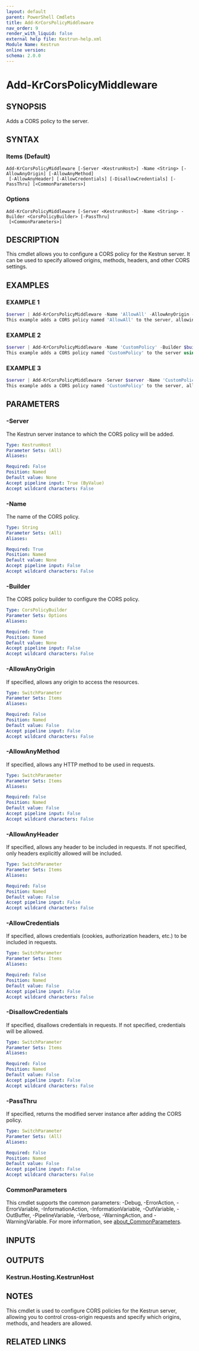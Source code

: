 ```yaml
---
layout: default
parent: PowerShell Cmdlets
title: Add-KrCorsPolicyMiddleware
nav_order: 9
render_with_liquid: false
external help file: Kestrun-help.xml
Module Name: Kestrun
online version:
schema: 2.0.0
---
```


# Add-KrCorsPolicyMiddleware

## SYNOPSIS
Adds a CORS policy to the server.

## SYNTAX

### Items (Default)
```
Add-KrCorsPolicyMiddleware [-Server <KestrunHost>] -Name <String> [-AllowAnyOrigin] [-AllowAnyMethod]
 [-AllowAnyHeader] [-AllowCredentials] [-DisallowCredentials] [-PassThru] [<CommonParameters>]
```

### Options
```
Add-KrCorsPolicyMiddleware [-Server <KestrunHost>] -Name <String> -Builder <CorsPolicyBuilder> [-PassThru]
 [<CommonParameters>]
```

## DESCRIPTION
This cmdlet allows you to configure a CORS policy for the Kestrun server.
It can be used to specify allowed origins, methods, headers, and other CORS settings.

## EXAMPLES

### EXAMPLE 1
```powershell
$server | Add-KrCorsPolicyMiddleware -Name 'AllowAll' -AllowAnyOrigin -AllowAnyMethod -AllowAnyHeader
This example adds a CORS policy named 'AllowAll' to the server, allowing any origin, method, and header.
```

### EXAMPLE 2
```powershell
$server | Add-KrCorsPolicyMiddleware -Name 'CustomPolicy' -Builder $builder
This example adds a CORS policy named 'CustomPolicy' to the server using the specified CORS policy builder.
```

### EXAMPLE 3
```powershell
$server | Add-KrCorsPolicyMiddleware -Server $server -Name 'CustomPolicy' -AllowAnyOrigin -AllowAnyMethod -AllowAnyHeader
This example adds a CORS policy named 'CustomPolicy' to the server, allowing any origin, method, and header.
```

## PARAMETERS

### -Server
The Kestrun server instance to which the CORS policy will be added.

```yaml
Type: KestrunHost
Parameter Sets: (All)
Aliases:

Required: False
Position: Named
Default value: None
Accept pipeline input: True (ByValue)
Accept wildcard characters: False
```

### -Name
The name of the CORS policy.

```yaml
Type: String
Parameter Sets: (All)
Aliases:

Required: True
Position: Named
Default value: None
Accept pipeline input: False
Accept wildcard characters: False
```

### -Builder
The CORS policy builder to configure the CORS policy.

```yaml
Type: CorsPolicyBuilder
Parameter Sets: Options
Aliases:

Required: True
Position: Named
Default value: None
Accept pipeline input: False
Accept wildcard characters: False
```

### -AllowAnyOrigin
If specified, allows any origin to access the resources.

```yaml
Type: SwitchParameter
Parameter Sets: Items
Aliases:

Required: False
Position: Named
Default value: False
Accept pipeline input: False
Accept wildcard characters: False
```

### -AllowAnyMethod
If specified, allows any HTTP method to be used in requests.

```yaml
Type: SwitchParameter
Parameter Sets: Items
Aliases:

Required: False
Position: Named
Default value: False
Accept pipeline input: False
Accept wildcard characters: False
```

### -AllowAnyHeader
If specified, allows any header to be included in requests.
If not specified, only headers explicitly allowed will be included.

```yaml
Type: SwitchParameter
Parameter Sets: Items
Aliases:

Required: False
Position: Named
Default value: False
Accept pipeline input: False
Accept wildcard characters: False
```

### -AllowCredentials
If specified, allows credentials (cookies, authorization headers, etc.) to be included in requests.

```yaml
Type: SwitchParameter
Parameter Sets: Items
Aliases:

Required: False
Position: Named
Default value: False
Accept pipeline input: False
Accept wildcard characters: False
```

### -DisallowCredentials
If specified, disallows credentials in requests.
If not specified, credentials will be allowed.

```yaml
Type: SwitchParameter
Parameter Sets: Items
Aliases:

Required: False
Position: Named
Default value: False
Accept pipeline input: False
Accept wildcard characters: False
```

### -PassThru
If specified, returns the modified server instance after adding the CORS policy.

```yaml
Type: SwitchParameter
Parameter Sets: (All)
Aliases:

Required: False
Position: Named
Default value: False
Accept pipeline input: False
Accept wildcard characters: False
```

### CommonParameters
This cmdlet supports the common parameters: -Debug, -ErrorAction, -ErrorVariable, -InformationAction, -InformationVariable, -OutVariable, -OutBuffer, -PipelineVariable, -Verbose, -WarningAction, and -WarningVariable. For more information, see [about_CommonParameters](http://go.microsoft.com/fwlink/?LinkID=113216).

## INPUTS

## OUTPUTS

### Kestrun.Hosting.KestrunHost
## NOTES
This cmdlet is used to configure CORS policies for the Kestrun server, allowing you to control cross-origin requests and specify which origins, methods, and headers are allowed.

## RELATED LINKS
